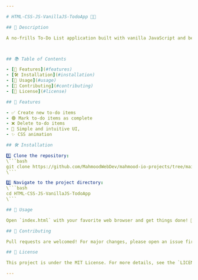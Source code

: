 ```yaml
---

# HTML-CSS-JS-VanillaJS-TodoApp 📝🎨

## 🌟 Description

A no-frills To-Do List application built with vanilla JavaScript and beautiful CSS animation. Manage your tasks effortlessly and boost your productivity! 🎯



## 📚 Table of Contents

- [🌟 Features](#features)
- [🛠 Installation](#installation)
- [🚀 Usage](#usage)
- [👥 Contributing](#contributing)
- [📄 License](#license)

## 🌟 Features

- ✅ Create new to-do items
- 🟢 Mark to-do items as complete
- ❌ Delete to-do items
- 🎨 Simple and intuitive UI,
- ✨ CSS animation

## 🛠 Installation

1️⃣ Clone the repository:
\```bash
git clone https://github.com/MahmoodWebDev/mahmood-io-projects/tree/main/HTML-CSS-JS-VanillaJS-TodoApp
\```

2️⃣ Navigate to the project directory:
\```bash
cd HTML-CSS-JS-VanillaJS-TodoApp
\```

## 🚀 Usage

Open `index.html` with your favorite web browser and get things done! 📝

## 👥 Contributing

Pull requests are welcomed! For major changes, please open an issue first to discuss your ideas. 📞

## 📄 License

This project is under the MIT License. For more details, see the `LICENSE` file.

---
```

